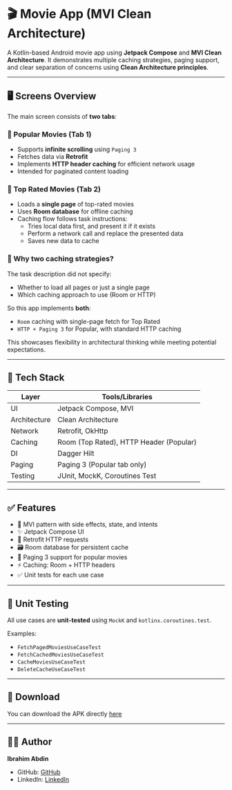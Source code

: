 # 🎬 Movie App (MVI Clean Architecture)

A Kotlin-based Android movie app using **Jetpack Compose** and **MVI Clean Architecture**. It demonstrates multiple caching strategies, paging support, and clear separation of concerns using **Clean Architecture principles**.

---

## 🖥️ Screens Overview

The main screen consists of **two tabs**:

### 🔹 Popular Movies (Tab 1)
- Supports **infinite scrolling** using `Paging 3`
- Fetches data via **Retrofit**
- Implements **HTTP header caching** for efficient network usage
- Intended for paginated content loading

### 🔹 Top Rated Movies (Tab 2)
- Loads a **single page** of top-rated movies
- Uses **Room database** for offline caching
- Caching flow follows task instructions:
  - Tries local data first, and present it if it exists
  - Perform a network call and replace the presented data
  - Saves new data to cache

### 📌 Why two caching strategies?
The task description did not specify:
- Whether to load all pages or just a single page
- Which caching approach to use (Room or HTTP)

So this app implements **both**:
- `Room` caching with single-page fetch for Top Rated
- `HTTP + Paging 3` for Popular, with standard HTTP caching

This showcases flexibility in architectural thinking while meeting potential expectations.

---

## 🧰 Tech Stack

| Layer         | Tools/Libraries                            |
|---------------|---------------------------------------------|
| UI            | Jetpack Compose, MVI                       |
| Architecture  | Clean Architecture                        |
| Network       | Retrofit, OkHttp                           |
| Caching       | Room (Top Rated), HTTP Header (Popular)   |
| DI            | Dagger Hilt                                |
| Paging        | Paging 3 (Popular tab only)               |
| Testing       | JUnit, MockK, Coroutines Test             |

---

## ✅ Features

- 🧠 MVI pattern with side effects, state, and intents
- ✨ Jetpack Compose UI
- 📡 Retrofit HTTP requests
- 🗃️ Room database for persistent cache
- 🔄 Paging 3 support for popular movies
- ⚡ Caching: Room + HTTP headers
- ✅ Unit tests for each use case

---

## 🧪 Unit Testing

All use cases are **unit-tested** using `MockK` and `kotlinx.coroutines.test`.

Examples:
- `FetchPagedMoviesUseCaseTest`
- `FetchCachedMoviesUseCaseTest`
- `CacheMoviesUseCaseTest`
- `DeleteCacheUseCaseTest`

---

## 📲 Download

You can download the APK directly [here](https://github.com/hadesviper/MoviesTask/releases/download/v1.0/app-debug.apk)

---

## 👨‍💻 Author

**Ibrahim Abdin**

- GitHub: [GitHub](https://github.com/hadesviper)
- LinkedIn: [LinkedIn](https://linkedin.com/in/ibrahim-abdin-7ab463169)


